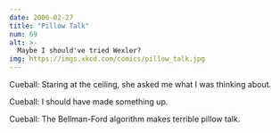 ```yaml
---
date: 2006-02-27
title: "Pillow Talk"
num: 69
alt: >-
  Maybe I should've tried Wexler?
img: https://imgs.xkcd.com/comics/pillow_talk.jpg
---
```

Cueball: Staring at the ceiling, she asked me what I was thinking about.

Cueball: I should have made something up.

Cueball: The Bellman-Ford algorithm makes terrible pillow talk.